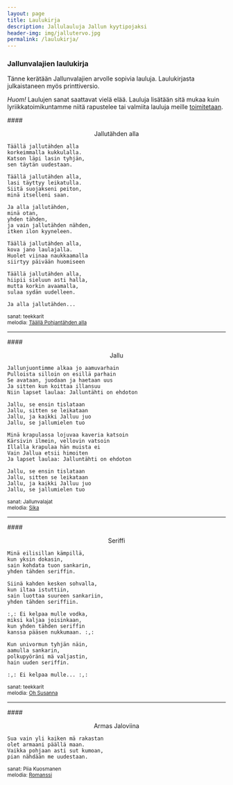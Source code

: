 ```yaml
---
layout: page
title: Laulukirja
description: Jallulauluja Jallun kyytipojaksi
header-img: img/jallutervo.jpg
permalink: /laulukirja/
---
```


### Jallunvalajien laulukirja

Tänne kerätään Jallunvalajien arvolle sopivia lauluja. Laulukirjasta julkaistaneen myös printtiversio.

*Huom!* Laulujen sanat saattavat vielä elää. Lauluja lisätään sitä mukaa kuin lyriikkatoimikuntamme niitä rapustelee tai valmiita lauluja meille [toimitetaan](../yhdistyksesta/).



####<center>Jallutähden alla</center>

    Täällä jallutähden alla
    korkeimmalla kukkulalla.
    Katson läpi lasin tyhjän,
    sen täytän uudestaan.

    Täällä jallutähden alla,
    lasi täyttyy leikatulla.
    Siitä suojakseni peiton,
    minä itselleni saan.

    Ja alla jallutähden,
    minä otan,
    yhden tähden,
    ja vain jallutähden nähden,
    itken ilon kyyneleen.

    Täällä jallutähden alla,
    kova jano laulajalla.
    Huolet viinaa naukkaamalla
    siirtyy päivään huomiseen

    Täällä jallutähden alla,
    hiipii sieluun asti halla,
    mutta korkin avaamalla,
    sulaa sydän uudelleen.

    Ja alla jallutähden...

<small>sanat: teekkarit  
melodia: [Täällä Pohjantähden alla](https://www.youtube.com/watch?v=QzXGdy8Et30)</small>

---

####<center>Jallu</center>

    Jallunjuontimme alkaa jo aamuvarhain
    Pulloista silloin on esillä parhain
    Se avataan, juodaan ja haetaan uus
    Ja sitten kun koittaa illansuu
    Niin lapset laulaa: Jalluntähti on ehdoton

    Jallu, se ensin tislataan
    Jallu, sitten se leikataan
    Jallu, ja kaikki Jalluu juo
    Jallu, se jallumielen tuo

    Minä krapulassa lojuvaa kaveria katsoin
    Kärsivin ilmein, vellovin vatsoin
    Illalla krapulaa hän muista ei
    Vain Jallua etsii himoiten
    Ja lapset laulaa: Jalluntähti on ehdoton

    Jallu, se ensin tislataan
    Jallu, sitten se leikataan
    Jallu, ja kaikki Jalluu juo
    Jallu, se jallumielen tuo

<small>sanat: Jallunvalajat  
melodia: [Sika](https://www.youtube.com/watch?v=j-CuPDYB9UM)</small>

---

####<center>Seriffi</center>
 
    Minä eilisillan kämpillä,
    kun yksin dokasin,
    sain kohdata tuon sankarin,
    yhden tähden seriffin.

    Siinä kahden kesken sohvalla,
    kun iltaa istuttiin,
    sain luottaa suureen sankariin,
    yhden tähden seriffiin.

    :,: Ei kelpaa mulle vodka,
    miksi kaljaa joisinkaan,
    kun yhden tähden seriffin 
    kanssa pääsen nukkumaan. :,:

    Kun univormun tyhjän näin, 
    aamulla sankarin,
    polkupyöräni mä valjastin,
    hain uuden seriffin.

    :,: Ei kelpaa mulle... :,:

<small>sanat: teekkarit  
melodia: [Oh Susanna](https://www.youtube.com/watch?v=WYRmsbEQXEg)</small>

---

####<center>Armas Jaloviina</center>

    Sua vain yli kaiken mä rakastan
    olet armaani päällä maan.
    Vaikka pohjaan asti sut kumoan,
    pian nähdään me uudestaan.

<small>sanat: Piia Kuosmanen  
melodia: [Romanssi](https://www.youtube.com/watch?v=fBJrqdOTqVw)</small>

